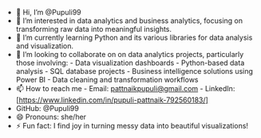- 👋 Hi, I’m @Pupuli99
- 👀 I’m interested in data analytics and business analytics, focusing on transforming raw data into meaningful insights.
- 🌱 I’m currently learning Python and its various libraries for data analysis and visualization.
- 💞️ I’m looking to collaborate on on data analytics projects, particularly those involving:
                        - Data visualization dashboards
                        - Python-based data analysis
                        - SQL database projects
                        - Business intelligence solutions using Power BI
                        - Data cleaning and transformation workflows
- 📫 How to reach me - Email: pattnaikpupuli@gmail.com
                      - LinkedIn: [https://www.linkedin.com/in/pupuli-pattnaik-792560183/]
- GitHub: @Pupuli99
- 😄 Pronouns: she/her
- ⚡ Fun fact: I find joy in turning messy data into beautiful visualizations!

<!---
Pupuli99/Pupuli99 is a ✨ special ✨ repository because its `README.md` (this file) appears on your GitHub profile.
You can click the Preview link to take a look at your changes.
--->
